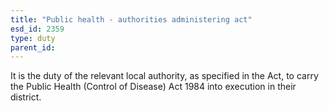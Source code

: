 ```yaml
---
title: "Public health - authorities administering act"
esd_id: 2359
type: duty
parent_id:  
---
```


It is the duty of the relevant local authority, as specified in the Act,  to carry the Public Health (Control of Disease) Act 1984 into execution in their district. 

